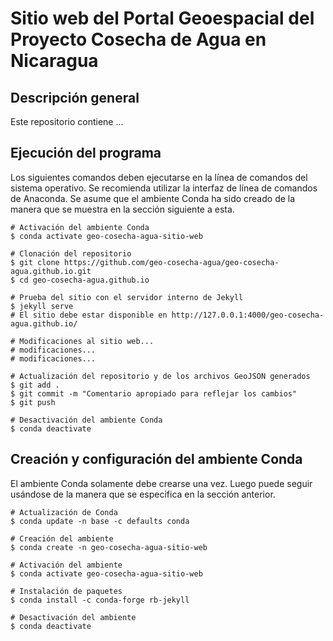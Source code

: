 # Sitio web del Portal Geoespacial del Proyecto Cosecha de Agua en Nicaragua

## Descripción general
Este repositorio contiene ...

## Ejecución del programa
Los siguientes comandos deben ejecutarse en la línea de comandos del sistema operativo. Se recomienda utilizar la interfaz de línea de comandos de Anaconda. Se asume que el ambiente Conda ha sido creado de la manera que se muestra en la sección siguiente a esta.
```shell
# Activación del ambiente Conda
$ conda activate geo-cosecha-agua-sitio-web

# Clonación del repositorio
$ git clone https://github.com/geo-cosecha-agua/geo-cosecha-agua.github.io.git
$ cd geo-cosecha-agua.github.io

# Prueba del sitio con el servidor interno de Jekyll
$ jekyll serve
# El sitio debe estar disponible en http://127.0.0.1:4000/geo-cosecha-agua.github.io/

# Modificaciones al sitio web...
# modificaciones...
# modificaciones...

# Actualización del repositorio y de los archivos GeoJSON generados
$ git add .
$ git commit -m "Comentario apropiado para reflejar los cambios"
$ git push

# Desactivación del ambiente Conda
$ conda deactivate
```

## Creación y configuración del ambiente Conda
El ambiente Conda solamente debe crearse una vez. Luego puede seguir usándose de la manera que se especifica en la sección anterior.
```shell
# Actualización de Conda
$ conda update -n base -c defaults conda

# Creación del ambiente
$ conda create -n geo-cosecha-agua-sitio-web

# Activación del ambiente
$ conda activate geo-cosecha-agua-sitio-web

# Instalación de paquetes
$ conda install -c conda-forge rb-jekyll

# Desactivación del ambiente
$ conda deactivate
```
